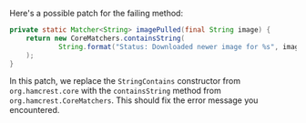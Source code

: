 Here's a possible patch for the failing method:

```java
private static Matcher<String> imagePulled(final String image) {
    return new CoreMatchers.containsString(
            String.format("Status: Downloaded newer image for %s", image)
    );
}
```

In this patch, we replace the `StringContains` constructor from `org.hamcrest.core` with the `containsString` method from `org.hamcrest.CoreMatchers`. This should fix the error message you encountered.